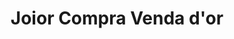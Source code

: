 ---
title: "Joior Compra Venda d'or"
url: /vilanova-i-la-geltru/joior-compra-venda-dor/
shop: Schmuck
---
